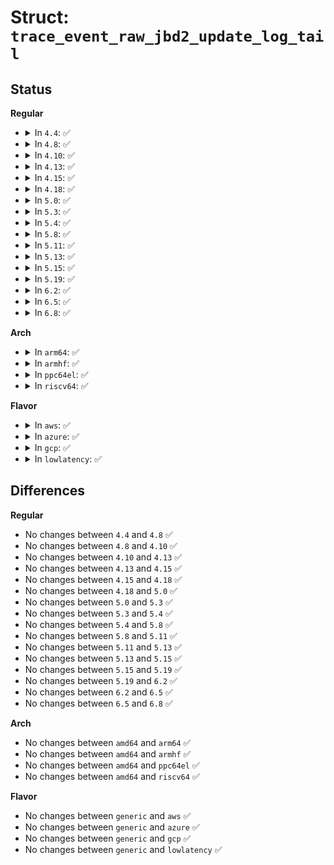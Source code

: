 # Struct: <code>trace_event_raw_jbd2_update_log_tail</code>

## Status
<b>Regular</b>
<ul>
<li>
<details>
<summary>In <code>4.4</code>: ✅</summary>

```c
struct trace_event_raw_jbd2_update_log_tail {
    struct trace_entry ent;
    dev_t dev;
    tid_t tail_sequence;
    tid_t first_tid;
    long unsigned int block_nr;
    long unsigned int freed;
    char __data[0];
};
```
</details>
</li>
<li>
<details>
<summary>In <code>4.8</code>: ✅</summary>

```c
struct trace_event_raw_jbd2_update_log_tail {
    struct trace_entry ent;
    dev_t dev;
    tid_t tail_sequence;
    tid_t first_tid;
    long unsigned int block_nr;
    long unsigned int freed;
    char __data[0];
};
```
</details>
</li>
<li>
<details>
<summary>In <code>4.10</code>: ✅</summary>

```c
struct trace_event_raw_jbd2_update_log_tail {
    struct trace_entry ent;
    dev_t dev;
    tid_t tail_sequence;
    tid_t first_tid;
    long unsigned int block_nr;
    long unsigned int freed;
    char __data[0];
};
```
</details>
</li>
<li>
<details>
<summary>In <code>4.13</code>: ✅</summary>

```c
struct trace_event_raw_jbd2_update_log_tail {
    struct trace_entry ent;
    dev_t dev;
    tid_t tail_sequence;
    tid_t first_tid;
    long unsigned int block_nr;
    long unsigned int freed;
    char __data[0];
};
```
</details>
</li>
<li>
<details>
<summary>In <code>4.15</code>: ✅</summary>

```c
struct trace_event_raw_jbd2_update_log_tail {
    struct trace_entry ent;
    dev_t dev;
    tid_t tail_sequence;
    tid_t first_tid;
    long unsigned int block_nr;
    long unsigned int freed;
    char __data[0];
};
```
</details>
</li>
<li>
<details>
<summary>In <code>4.18</code>: ✅</summary>

```c
struct trace_event_raw_jbd2_update_log_tail {
    struct trace_entry ent;
    dev_t dev;
    tid_t tail_sequence;
    tid_t first_tid;
    long unsigned int block_nr;
    long unsigned int freed;
    char __data[0];
};
```
</details>
</li>
<li>
<details>
<summary>In <code>5.0</code>: ✅</summary>

```c
struct trace_event_raw_jbd2_update_log_tail {
    struct trace_entry ent;
    dev_t dev;
    tid_t tail_sequence;
    tid_t first_tid;
    long unsigned int block_nr;
    long unsigned int freed;
    char __data[0];
};
```
</details>
</li>
<li>
<details>
<summary>In <code>5.3</code>: ✅</summary>

```c
struct trace_event_raw_jbd2_update_log_tail {
    struct trace_entry ent;
    dev_t dev;
    tid_t tail_sequence;
    tid_t first_tid;
    long unsigned int block_nr;
    long unsigned int freed;
    char __data[0];
};
```
</details>
</li>
<li>
<details>
<summary>In <code>5.4</code>: ✅</summary>

```c
struct trace_event_raw_jbd2_update_log_tail {
    struct trace_entry ent;
    dev_t dev;
    tid_t tail_sequence;
    tid_t first_tid;
    long unsigned int block_nr;
    long unsigned int freed;
    char __data[0];
};
```
</details>
</li>
<li>
<details>
<summary>In <code>5.8</code>: ✅</summary>

```c
struct trace_event_raw_jbd2_update_log_tail {
    struct trace_entry ent;
    dev_t dev;
    tid_t tail_sequence;
    tid_t first_tid;
    long unsigned int block_nr;
    long unsigned int freed;
    char __data[0];
};
```
</details>
</li>
<li>
<details>
<summary>In <code>5.11</code>: ✅</summary>

```c
struct trace_event_raw_jbd2_update_log_tail {
    struct trace_entry ent;
    dev_t dev;
    tid_t tail_sequence;
    tid_t first_tid;
    long unsigned int block_nr;
    long unsigned int freed;
    char __data[0];
};
```
</details>
</li>
<li>
<details>
<summary>In <code>5.13</code>: ✅</summary>

```c
struct trace_event_raw_jbd2_update_log_tail {
    struct trace_entry ent;
    dev_t dev;
    tid_t tail_sequence;
    tid_t first_tid;
    long unsigned int block_nr;
    long unsigned int freed;
    char __data[0];
};
```
</details>
</li>
<li>
<details>
<summary>In <code>5.15</code>: ✅</summary>

```c
struct trace_event_raw_jbd2_update_log_tail {
    struct trace_entry ent;
    dev_t dev;
    tid_t tail_sequence;
    tid_t first_tid;
    long unsigned int block_nr;
    long unsigned int freed;
    char __data[0];
};
```
</details>
</li>
<li>
<details>
<summary>In <code>5.19</code>: ✅</summary>

```c
struct trace_event_raw_jbd2_update_log_tail {
    struct trace_entry ent;
    dev_t dev;
    tid_t tail_sequence;
    tid_t first_tid;
    long unsigned int block_nr;
    long unsigned int freed;
    char __data[0];
};
```
</details>
</li>
<li>
<details>
<summary>In <code>6.2</code>: ✅</summary>

```c
struct trace_event_raw_jbd2_update_log_tail {
    struct trace_entry ent;
    dev_t dev;
    tid_t tail_sequence;
    tid_t first_tid;
    long unsigned int block_nr;
    long unsigned int freed;
    char __data[0];
};
```
</details>
</li>
<li>
<details>
<summary>In <code>6.5</code>: ✅</summary>

```c
struct trace_event_raw_jbd2_update_log_tail {
    struct trace_entry ent;
    dev_t dev;
    tid_t tail_sequence;
    tid_t first_tid;
    long unsigned int block_nr;
    long unsigned int freed;
    char __data[0];
};
```
</details>
</li>
<li>
<details>
<summary>In <code>6.8</code>: ✅</summary>

```c
struct trace_event_raw_jbd2_update_log_tail {
    struct trace_entry ent;
    dev_t dev;
    tid_t tail_sequence;
    tid_t first_tid;
    long unsigned int block_nr;
    long unsigned int freed;
    char __data[0];
};
```
</details>
</li>
</ul>
<b>Arch</b>
<ul>
<li>
<details>
<summary>In <code>arm64</code>: ✅</summary>

```c
struct trace_event_raw_jbd2_update_log_tail {
    struct trace_entry ent;
    dev_t dev;
    tid_t tail_sequence;
    tid_t first_tid;
    long unsigned int block_nr;
    long unsigned int freed;
    char __data[0];
};
```
</details>
</li>
<li>
<details>
<summary>In <code>armhf</code>: ✅</summary>

```c
struct trace_event_raw_jbd2_update_log_tail {
    struct trace_entry ent;
    dev_t dev;
    tid_t tail_sequence;
    tid_t first_tid;
    long unsigned int block_nr;
    long unsigned int freed;
    char __data[0];
};
```
</details>
</li>
<li>
<details>
<summary>In <code>ppc64el</code>: ✅</summary>

```c
struct trace_event_raw_jbd2_update_log_tail {
    struct trace_entry ent;
    dev_t dev;
    tid_t tail_sequence;
    tid_t first_tid;
    long unsigned int block_nr;
    long unsigned int freed;
    char __data[0];
};
```
</details>
</li>
<li>
<details>
<summary>In <code>riscv64</code>: ✅</summary>

```c
struct trace_event_raw_jbd2_update_log_tail {
    struct trace_entry ent;
    dev_t dev;
    tid_t tail_sequence;
    tid_t first_tid;
    long unsigned int block_nr;
    long unsigned int freed;
    char __data[0];
};
```
</details>
</li>
</ul>
<b>Flavor</b>
<ul>
<li>
<details>
<summary>In <code>aws</code>: ✅</summary>

```c
struct trace_event_raw_jbd2_update_log_tail {
    struct trace_entry ent;
    dev_t dev;
    tid_t tail_sequence;
    tid_t first_tid;
    long unsigned int block_nr;
    long unsigned int freed;
    char __data[0];
};
```
</details>
</li>
<li>
<details>
<summary>In <code>azure</code>: ✅</summary>

```c
struct trace_event_raw_jbd2_update_log_tail {
    struct trace_entry ent;
    dev_t dev;
    tid_t tail_sequence;
    tid_t first_tid;
    long unsigned int block_nr;
    long unsigned int freed;
    char __data[0];
};
```
</details>
</li>
<li>
<details>
<summary>In <code>gcp</code>: ✅</summary>

```c
struct trace_event_raw_jbd2_update_log_tail {
    struct trace_entry ent;
    dev_t dev;
    tid_t tail_sequence;
    tid_t first_tid;
    long unsigned int block_nr;
    long unsigned int freed;
    char __data[0];
};
```
</details>
</li>
<li>
<details>
<summary>In <code>lowlatency</code>: ✅</summary>

```c
struct trace_event_raw_jbd2_update_log_tail {
    struct trace_entry ent;
    dev_t dev;
    tid_t tail_sequence;
    tid_t first_tid;
    long unsigned int block_nr;
    long unsigned int freed;
    char __data[0];
};
```
</details>
</li>
</ul>

## Differences
<b>Regular</b>
<ul>
<li>
No changes between <code>4.4</code> and <code>4.8</code> ✅
</li>
<li>
No changes between <code>4.8</code> and <code>4.10</code> ✅
</li>
<li>
No changes between <code>4.10</code> and <code>4.13</code> ✅
</li>
<li>
No changes between <code>4.13</code> and <code>4.15</code> ✅
</li>
<li>
No changes between <code>4.15</code> and <code>4.18</code> ✅
</li>
<li>
No changes between <code>4.18</code> and <code>5.0</code> ✅
</li>
<li>
No changes between <code>5.0</code> and <code>5.3</code> ✅
</li>
<li>
No changes between <code>5.3</code> and <code>5.4</code> ✅
</li>
<li>
No changes between <code>5.4</code> and <code>5.8</code> ✅
</li>
<li>
No changes between <code>5.8</code> and <code>5.11</code> ✅
</li>
<li>
No changes between <code>5.11</code> and <code>5.13</code> ✅
</li>
<li>
No changes between <code>5.13</code> and <code>5.15</code> ✅
</li>
<li>
No changes between <code>5.15</code> and <code>5.19</code> ✅
</li>
<li>
No changes between <code>5.19</code> and <code>6.2</code> ✅
</li>
<li>
No changes between <code>6.2</code> and <code>6.5</code> ✅
</li>
<li>
No changes between <code>6.5</code> and <code>6.8</code> ✅
</li>
</ul>
<b>Arch</b>
<ul>
<li>
No changes between <code>amd64</code> and <code>arm64</code> ✅
</li>
<li>
No changes between <code>amd64</code> and <code>armhf</code> ✅
</li>
<li>
No changes between <code>amd64</code> and <code>ppc64el</code> ✅
</li>
<li>
No changes between <code>amd64</code> and <code>riscv64</code> ✅
</li>
</ul>
<b>Flavor</b>
<ul>
<li>
No changes between <code>generic</code> and <code>aws</code> ✅
</li>
<li>
No changes between <code>generic</code> and <code>azure</code> ✅
</li>
<li>
No changes between <code>generic</code> and <code>gcp</code> ✅
</li>
<li>
No changes between <code>generic</code> and <code>lowlatency</code> ✅
</li>
</ul>
